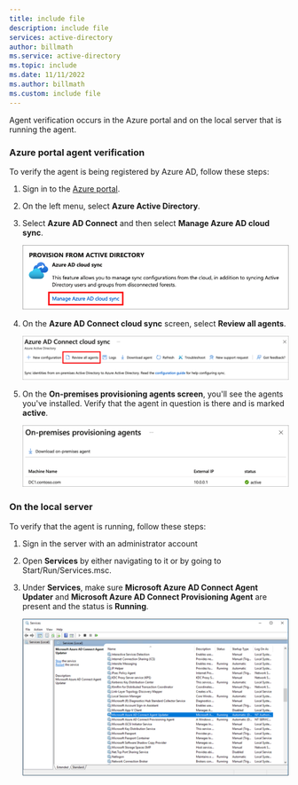 ```yaml
---
title: include file
description: include file
services: active-directory
author: billmath
ms.service: active-directory
ms.topic: include
ms.date: 11/11/2022
ms.author: billmath
ms.custom: include file
---
```


Agent verification occurs in the Azure portal and on the local server that is running the agent.

### Azure portal agent verification

To verify the agent is being registered by Azure AD, follow these steps:

1. Sign in to the [Azure portal](https://portal.azure.com).
1. On the left menu, select **Azure Active Directory**.
1. Select **Azure AD Connect** and then select **Manage Azure AD cloud sync**.

    [![Screenshot that shows how to manage the Azure AD could sync.](./media/active-directory-cloud-sync-how-to-verify-installation/azure-ad-select-cloud-sync.png)](./media/active-directory-cloud-sync-how-to-verify-installation/azure-ad-select-cloud-sync.png#lightbox)
    

1. On the **Azure AD Connect cloud sync** screen, select 
**Review all agents**.
    
   [![Screenshot that shows the Azure AD provisioning agents.](./media/active-directory-cloud-sync-how-to-verify-installation/azure-ad-cloud-sync-review-agents.png)](./media/active-directory-cloud-sync-how-to-verify-installation/azure-ad-cloud-sync-review-agents.png#lightbox)
 
1. On the **On-premises provisioning agents screen**, you'll see the agents you've installed.  Verify that the agent in question is there and is marked **active**.

    [![Screenshot that shows the status of a provisioning agent.](./media/active-directory-cloud-sync-how-to-verify-installation/azure-ad-cloud-sync-agents-status.png)](./media/active-directory-cloud-sync-how-to-verify-installation/azure-ad-cloud-sync-agents-status.png#lightbox)

### On the local server

To verify that the agent is running, follow these steps:

1. Sign in the server with an administrator account

1. Open **Services** by either navigating to it or by going to Start/Run/Services.msc.

1. Under **Services**, make sure **Microsoft Azure AD Connect Agent Updater** and **Microsoft Azure AD Connect Provisioning Agent** are present and the status is **Running**.

    [![Screenshot that shows the Windows services.](./media/active-directory-cloud-sync-how-to-verify-installation/windows-services.png)](./media/active-directory-cloud-sync-how-to-verify-installation/windows-services.png#lightbox)
